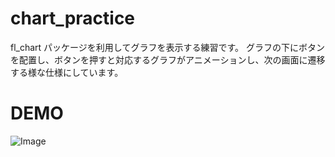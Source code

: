 # chart_practice

fl_chart パッケージを利用してグラフを表示する練習です。
グラフの下にボタンを配置し、ボタンを押すと対応するグラフがアニメーションし、次の画面に遷移する様な仕様にしています。

# DEMO

![Image](https://github.com/user-attachments/assets/b3b9d062-ebca-4d53-99c7-a16f0c240d99)
